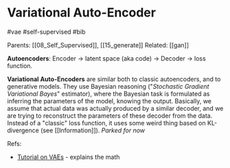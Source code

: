# Variational Auto-Encoder

#vae #self-supervised #bib

Parents: [[08_Self_Supervised]], [[15_generate]]
Related: [[gan]]

**Autoencoders**: Encoder → latent space (aka code) → Decoder → loss function.

**Variational Auto-Encoders** are similar both to classic autoencoders, and to generative models. They use Bayesian reasoning ("_Stochastic Gradient Variational Bayes_" estimator), where the Bayesian task is formulated as inferring the parameters of the model, knowing the output. Basically, we assume that actual data was actually produced by a similar decoder, and we are trying to reconstruct the parameters of these decoder from the data. Instead of a "classic" loss function, it uses some weird thing based on KL-divergence (see [[Information]]). _Parked for now_

Refs:
* [Tutorial on VAEs](https://jaan.io/what-is-variational-autoencoder-vae-tutorial/) - explains the math